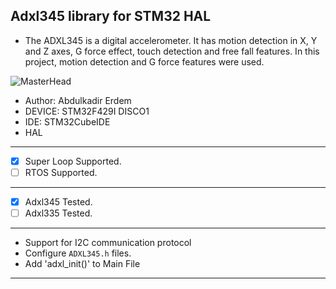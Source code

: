 ## Adxl345 library for STM32 HAL
* The ADXL345 is a digital accelerometer. It has motion detection in X, Y and Z axes, G force effect, touch detection and free fall features. In this project, motion detection and G force features were used.

![MasterHead](https://www.rhino3dprinter.com/Images/Urun/03122022140200.jpeg)




*	Author:     Abdulkadir Erdem
*	DEVICE:     STM32F429I DISCO1
* IDE:        STM32CubeIDE
* HAL
--------------------------------------------------------------------------------
* [x] Super Loop Supported.
* [ ] RTOS Supported.
--------------------------------------------------------------------------------
* [x] Adxl345 Tested.
* [ ] Adxl335 Tested.
-------------------------------------------------------------------------------- 
* Support for I2C communication protocol
* Configure `ADXL345.h` files.
* Add 'adxl_init()' to Main File
--------------------------------------------------------------------------------
